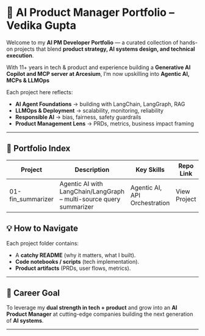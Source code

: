 # 🚀 AI Product Manager Portfolio – Vedika Gupta

Welcome to my **AI PM Developer Portfolio** — a curated collection of hands-on projects that blend **product strategy, AI systems design, and technical execution**.  

With 11+ years in tech & product and experience building a **Generative AI Copilot and MCP server at Arcesium**, I’m now upskilling into **Agentic AI, MCPs & LLMOps**   

Each project here reflects:
- **AI Agent Foundations** → building with LangChain, LangGraph, RAG  
- **LLMOps & Deployment** → scalability, monitoring, reliability  
- **Responsible AI** → bias, fairness, safety guardrails  
- **Product Management Lens** → PRDs, metrics, business impact framing  

---

## 📌 Portfolio Index

| Project           | Description                                                          | Key Skills                    | Repo Link    |
|-------------------|----------------------------------------------------------------------|-------------------------------|--------------|
| 01-fin_summarizer | Agentic AI with LangChain/LangGraph – multi-source query summarizer	 | Agentic AI, API Orchestration | View Project |

## 💡 How to Navigate

Each project folder contains:
- A **catchy README** (why it matters, what I built).  
- **Code notebooks / scripts** (tech implementation).  
- **Product artifacts** (PRDs, user flows, metrics).  

---

## 🎯 Career Goal

To leverage my **dual strength in tech + product** and grow into an **AI Product Manager** at cutting-edge companies building the next generation of **AI systems**.

---
